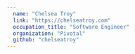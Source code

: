 ```yaml
---
  name: "Chelsea Troy"
  link: "https://chelseatroy.com"
  occupation_title: "Software Engineer"
  organization: "Pivotal"
  github: "chelseatroy"
---
```

